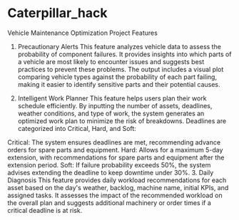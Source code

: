 # Caterpillar_hack
Vehicle Maintenance Optimization Project
Features
1. Precautionary Alerts
This feature analyzes vehicle data to assess the probability of component failures. It provides insights into which parts of a vehicle are most likely to encounter issues and suggests best practices to prevent these problems. The output includes a visual plot comparing vehicle types against the probability of each part failing, making it easier to identify sensitive parts and their potential causes.

2. Intelligent Work Planner
This feature helps users plan their work schedule efficiently. By inputting the number of assets, deadlines, weather conditions, and type of work, the system generates an optimized work plan to minimize the risk of breakdowns. Deadlines are categorized into Critical, Hard, and Soft:

Critical: The system ensures deadlines are met, recommending advance orders for spare parts and equipment.
Hard: Allows for a maximum 5-day extension, with recommendations for spare parts and equipment after the extension period.
Soft: If failure probability exceeds 50%, the system advises extending the deadline to keep downtime under 30%.
3. Daily Diagnosis
This feature provides daily workload recommendations for each asset based on the day's weather, backlog, machine name, initial KPIs, and assigned tasks. It assesses the impact of the recommended workload on the overall plan and suggests additional machinery or order times if a critical deadline is at risk.


